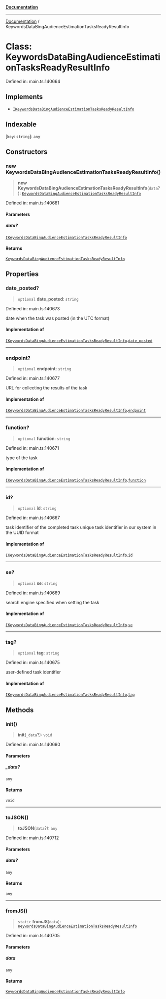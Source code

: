 [**Documentation**](../README.md)

***

[Documentation](../README.md) / KeywordsDataBingAudienceEstimationTasksReadyResultInfo

# Class: KeywordsDataBingAudienceEstimationTasksReadyResultInfo

Defined in: main.ts:140664

## Implements

- [`IKeywordsDataBingAudienceEstimationTasksReadyResultInfo`](../interfaces/IKeywordsDataBingAudienceEstimationTasksReadyResultInfo.md)

## Indexable

\[`key`: `string`\]: `any`

## Constructors

### new KeywordsDataBingAudienceEstimationTasksReadyResultInfo()

> **new KeywordsDataBingAudienceEstimationTasksReadyResultInfo**(`data`?): [`KeywordsDataBingAudienceEstimationTasksReadyResultInfo`](KeywordsDataBingAudienceEstimationTasksReadyResultInfo.md)

Defined in: main.ts:140681

#### Parameters

##### data?

[`IKeywordsDataBingAudienceEstimationTasksReadyResultInfo`](../interfaces/IKeywordsDataBingAudienceEstimationTasksReadyResultInfo.md)

#### Returns

[`KeywordsDataBingAudienceEstimationTasksReadyResultInfo`](KeywordsDataBingAudienceEstimationTasksReadyResultInfo.md)

## Properties

### date\_posted?

> `optional` **date\_posted**: `string`

Defined in: main.ts:140673

date when the task was posted (in the UTC format)

#### Implementation of

[`IKeywordsDataBingAudienceEstimationTasksReadyResultInfo`](../interfaces/IKeywordsDataBingAudienceEstimationTasksReadyResultInfo.md).[`date_posted`](../interfaces/IKeywordsDataBingAudienceEstimationTasksReadyResultInfo.md#date_posted)

***

### endpoint?

> `optional` **endpoint**: `string`

Defined in: main.ts:140677

URL for collecting the results of the task

#### Implementation of

[`IKeywordsDataBingAudienceEstimationTasksReadyResultInfo`](../interfaces/IKeywordsDataBingAudienceEstimationTasksReadyResultInfo.md).[`endpoint`](../interfaces/IKeywordsDataBingAudienceEstimationTasksReadyResultInfo.md#endpoint)

***

### function?

> `optional` **function**: `string`

Defined in: main.ts:140671

type of the task

#### Implementation of

[`IKeywordsDataBingAudienceEstimationTasksReadyResultInfo`](../interfaces/IKeywordsDataBingAudienceEstimationTasksReadyResultInfo.md).[`function`](../interfaces/IKeywordsDataBingAudienceEstimationTasksReadyResultInfo.md#function)

***

### id?

> `optional` **id**: `string`

Defined in: main.ts:140667

task identifier of the completed task
unique task identifier in our system in the UUID format

#### Implementation of

[`IKeywordsDataBingAudienceEstimationTasksReadyResultInfo`](../interfaces/IKeywordsDataBingAudienceEstimationTasksReadyResultInfo.md).[`id`](../interfaces/IKeywordsDataBingAudienceEstimationTasksReadyResultInfo.md#id)

***

### se?

> `optional` **se**: `string`

Defined in: main.ts:140669

search engine specified when setting the task

#### Implementation of

[`IKeywordsDataBingAudienceEstimationTasksReadyResultInfo`](../interfaces/IKeywordsDataBingAudienceEstimationTasksReadyResultInfo.md).[`se`](../interfaces/IKeywordsDataBingAudienceEstimationTasksReadyResultInfo.md#se)

***

### tag?

> `optional` **tag**: `string`

Defined in: main.ts:140675

user-defined task identifier

#### Implementation of

[`IKeywordsDataBingAudienceEstimationTasksReadyResultInfo`](../interfaces/IKeywordsDataBingAudienceEstimationTasksReadyResultInfo.md).[`tag`](../interfaces/IKeywordsDataBingAudienceEstimationTasksReadyResultInfo.md#tag)

## Methods

### init()

> **init**(`_data`?): `void`

Defined in: main.ts:140690

#### Parameters

##### \_data?

`any`

#### Returns

`void`

***

### toJSON()

> **toJSON**(`data`?): `any`

Defined in: main.ts:140712

#### Parameters

##### data?

`any`

#### Returns

`any`

***

### fromJS()

> `static` **fromJS**(`data`): [`KeywordsDataBingAudienceEstimationTasksReadyResultInfo`](KeywordsDataBingAudienceEstimationTasksReadyResultInfo.md)

Defined in: main.ts:140705

#### Parameters

##### data

`any`

#### Returns

[`KeywordsDataBingAudienceEstimationTasksReadyResultInfo`](KeywordsDataBingAudienceEstimationTasksReadyResultInfo.md)
